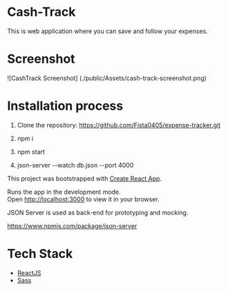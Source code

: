 # Cash-Track

This is web application where you can save and follow your expenses.

# Screenshot

![CashTrack Screenshot] (./public/Assets/cash-track-screenshot.png)

# Installation process

1. Clone the repository: https://github.com/Fista0405/expense-tracker.git

2. npm i

3. npm start

4. json-server --watch db.json --port 4000

This project was bootstrapped with [Create React App](https://github.com/facebook/create-react-app).

Runs the app in the development mode.\
Open [http://localhost:3000](http://localhost:3000) to view it in your browser.

JSON Server is used as back-end for prototyping and mocking.

https://www.npmjs.com/package/json-server

# Tech Stack

- [ReactJS](https://reactjs.org/)
- [Sass](https://sass-lang.com/)
